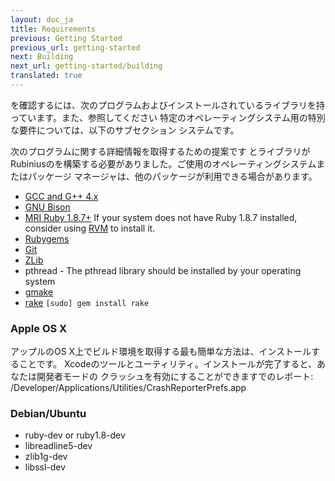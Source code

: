 ```yaml
---
layout: doc_ja
title: Requirements
previous: Getting Started
previous_url: getting-started
next: Building
next_url: getting-started/building
translated: true
---
```


を確認するには、次のプログラムおよびインストールされているライブラリを持っています。また、参照してください
特定のオペレーティングシステム用の特別な要件については、以下のサブセクション
システムです。

次のプログラムに関する詳細情報を取得するための提案です
とライブラリがRubiniusのを構築する必要がありました。ご使用のオペレーティングシステムまたはパッケージ
マネージャは、他のパッケージが利用できる場合があります。

  * [GCC and G++ 4.x](http://gcc.gnu.org/)
  * [GNU Bison](http://www.gnu.org/software/bison/)
  * [MRI Ruby 1.8.7+](http://www.ruby-lang.org/) If your system does not have
    Ruby 1.8.7 installed, consider using [RVM](http://rvm.beginrescueend.com/)
    to install it.
  * [Rubygems](http://www.rubygems.org/)
  * [Git](http://git.or.cz/)
  * [ZLib](http://www.zlib.net/)
  * pthread - The pthread library should be installed by your operating system
  * [gmake](http://savannah.gnu.org/projects/make/)
  * [rake](http://rake.rubyforge.org/) `[sudo] gem install rake`


### Apple OS X

アップルのOS X上でビルド環境を取得する最も簡単な方法は、インストールすることです。
Xcodeのツールとユーティリティ。インストールが完了すると、あなたは開発者モードの
クラッシュを有効にすることができますでのレポート:
/Developer/Applications/Utilities/CrashReporterPrefs.app


### Debian/Ubuntu

  * ruby-dev or ruby1.8-dev
  * libreadline5-dev
  * zlib1g-dev
  * libssl-dev
